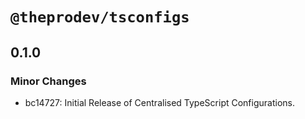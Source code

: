 # `@theprodev/tsconfigs`

## 0.1.0

### Minor Changes

- bc14727: Initial Release of Centralised TypeScript Configurations.
